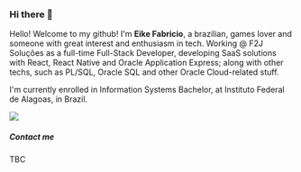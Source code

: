 ### Hi there 👋

Hello! Welcome to my github! I'm **Eike Fabricio**, a brazilian, games lover and someone with great interest and enthusiasm in tech.
Working @ F2J Soluções as a full-time Full-Stack Developer, developing SaaS solutions with React, React Native and Oracle Application Express; along with other techs, such as PL/SQL, Oracle SQL and other Oracle Cloud-related stuff.

I'm currently enrolled in Information Systems Bachelor, at Instituto Federal de Alagoas, in Brazil.

<div style="width: '100%', align-items: 'center', flex-direction: 'row', justify-content: 'space-between' ">
<img src="https://github-readme-stats.vercel.app/api/top-langs/?username=eikefab&theme=dark&hide_border=true&show_icons=true&hide_title=true&title_color=4F8CC9&text_color=9f9f9f&bg_color=00000000" />
</div>

##### Contact me

TBC
